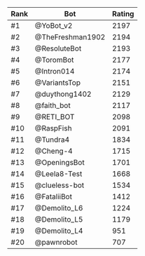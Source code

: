 Rank|Bot|Rating
---|---|---
#1|@YoBot_v2|2197
#2|@TheFreshman1902|2194
#3|@ResoluteBot|2193
#4|@ToromBot|2177
#5|@Intron014|2174
#6|@VariantsTop|2151
#7|@duythong1402|2129
#8|@faith_bot|2117
#9|@RETI_BOT|2098
#10|@RaspFish|2091
#11|@Tundra4|1834
#12|@Cheng-4|1715
#13|@OpeningsBot|1701
#14|@Leela8-Test|1668
#15|@clueless-bot|1534
#16|@FataliiBot|1412
#17|@Demolito_L6|1224
#18|@Demolito_L5|1179
#19|@Demolito_L4|951
#20|@pawnrobot|707
